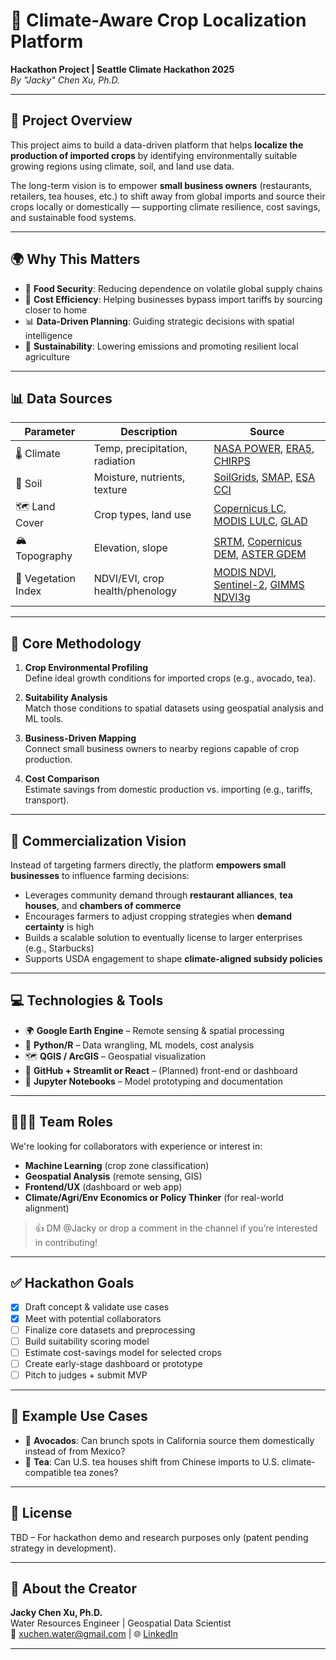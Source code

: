 # 🌱 Climate-Aware Crop Localization Platform

**Hackathon Project | Seattle Climate Hackathon 2025**  
*By "Jacky" Chen Xu, Ph.D.*

---

## 🚀 Project Overview

This project aims to build a data-driven platform that helps **localize the production of imported crops** by identifying environmentally suitable growing regions using climate, soil, and land use data.

The long-term vision is to empower **small business owners** (restaurants, retailers, tea houses, etc.) to shift away from global imports and source their crops locally or domestically — supporting climate resilience, cost savings, and sustainable food systems.

---

## 🌍 Why This Matters

- 🌾 **Food Security**: Reducing dependence on volatile global supply chains  
- 💸 **Cost Efficiency**: Helping businesses bypass import tariffs by sourcing closer to home  
- 📊 **Data-Driven Planning**: Guiding strategic decisions with spatial intelligence  
- 🌱 **Sustainability**: Lowering emissions and promoting resilient local agriculture

---

## 📊 Data Sources

| Parameter             | Description                          | Source |
|-----------------------|--------------------------------------|--------|
| 🌡️ Climate            | Temp, precipitation, radiation       | [NASA POWER](https://power.larc.nasa.gov/), [ERA5](https://www.ecmwf.int/en/forecasts/datasets/reanalysis-datasets/era5), [CHIRPS](https://www.chc.ucsb.edu/data/chirps) |
| 🌱 Soil               | Moisture, nutrients, texture         | [SoilGrids](https://soilgrids.org/), [SMAP](https://smap.jpl.nasa.gov/), [ESA CCI](https://www.esa-soilmoisture-cci.org/) |
| 🗺️ Land Cover        | Crop types, land use                 | [Copernicus LC](https://lcviewer.vito.be/), [MODIS LULC](https://modis.gsfc.nasa.gov/data/dataprod/mod12.php), [GLAD](https://glad.umd.edu/dataset/crop-mask) |
| 🏔️ Topography        | Elevation, slope                     | [SRTM](https://www2.jpl.nasa.gov/srtm/), [Copernicus DEM](https://spacedata.copernicus.eu/web/cscda/datasets?search=DEM), [ASTER GDEM](https://earthdata.nasa.gov/) |
| 🌿 Vegetation Index  | NDVI/EVI, crop health/phenology     | [MODIS NDVI](https://modis.gsfc.nasa.gov/data/dataprod/mod13.php), [Sentinel-2](https://sentinels.copernicus.eu/web/sentinel/missions/sentinel-2), [GIMMS NDVI3g](https://ecocast.arc.nasa.gov/data/pub/gimms/) |

---

## 🧠 Core Methodology

1. **Crop Environmental Profiling**  
   Define ideal growth conditions for imported crops (e.g., avocado, tea).

2. **Suitability Analysis**  
   Match those conditions to spatial datasets using geospatial analysis and ML tools.

3. **Business-Driven Mapping**  
   Connect small business owners to nearby regions capable of crop production.

4. **Cost Comparison**  
   Estimate savings from domestic production vs. importing (e.g., tariffs, transport).

---

## 🧩 Commercialization Vision

Instead of targeting farmers directly, the platform **empowers small businesses** to influence farming decisions:
- Leverages community demand through **restaurant alliances**, **tea houses**, and **chambers of commerce**
- Encourages farmers to adjust cropping strategies when **demand certainty** is high
- Builds a scalable solution to eventually license to larger enterprises (e.g., Starbucks)
- Supports USDA engagement to shape **climate-aligned subsidy policies**

---

## 💻 Technologies & Tools

- 🌍 **Google Earth Engine** – Remote sensing & spatial processing  
- 🧪 **Python/R** – Data wrangling, ML models, cost analysis  
- 🗺️ **QGIS / ArcGIS** – Geospatial visualization  
- 🧰 **GitHub + Streamlit or React** – (Planned) front-end or dashboard  
- 📂 **Jupyter Notebooks** – Model prototyping and documentation

---

## 🧑‍🤝‍🧑 Team Roles

We're looking for collaborators with experience or interest in:
- **Machine Learning** (crop zone classification)
- **Geospatial Analysis** (remote sensing, GIS)
- **Frontend/UX** (dashboard or web app)
- **Climate/Agri/Env Economics or Policy Thinker** (for real-world alignment)

> 👍 DM @Jacky or drop a comment in the channel if you’re interested in contributing!

---

## ✅ Hackathon Goals

- [x] Draft concept & validate use cases  
- [x] Meet with potential collaborators  
- [ ] Finalize core datasets and preprocessing  
- [ ] Build suitability scoring model  
- [ ] Estimate cost-savings model for selected crops  
- [ ] Create early-stage dashboard or prototype  
- [ ] Pitch to judges + submit MVP

---

## 📌 Example Use Cases

- 🥑 **Avocados**: Can brunch spots in California source them domestically instead of from Mexico?  
- 🍵 **Tea**: Can U.S. tea houses shift from Chinese imports to U.S. climate-compatible tea zones?

---

## 📄 License

TBD – For hackathon demo and research purposes only (patent pending strategy in development).

---

## 🙋 About the Creator

**Jacky Chen Xu, Ph.D.**  
Water Resources Engineer | Geospatial Data Scientist  
📧 xuchen.water@gmail.com | 🌐 [LinkedIn](https://www.linkedin.com/in/jackychenxu/)

---
